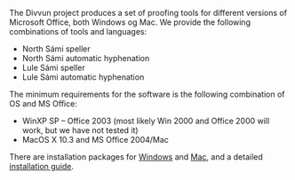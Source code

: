 The Divvun project produces a set of proofing tools for different
versions of Microsoft Office, both Windows og Mac. We provide the
following combinations of tools and languages:

-   North Sámi speller
-   North Sámi automatic hyphenation
-   Lule Sámi speller
-   Lule Sámi automatic hyphenation

The minimum requirements for the software is the following combination
of OS and MS Office:

-   WinXP SP – Office 2003 (most likely Win 2000 and Office 2000 will
    work, but we have not tested it)
-   MacOS X 10.3 and MS Office 2004/Mac

There are installation packages for
[Windows](https://divvun.no/static_files/) and
[Mac](https://divvun.no/static_files/), and a detailed [installation
guide](http://divvun.no/korrektur/korrektur.html).
